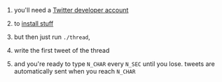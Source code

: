 1) you'll need a [Twitter developer account](https://developer.twitter.com/en/apply-for-access)

2) to [install stuff](https://github.com/sferik/t)

3) but then just run ```./thread```,

4) write the first tweet of the thread

5) and you're ready to type `N_CHAR` every `N_SEC` until you lose. tweets are automatically sent when you reach `N_CHAR`
